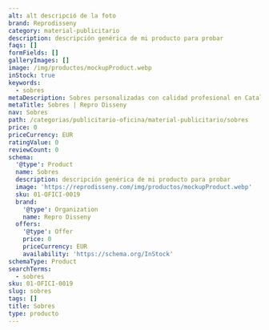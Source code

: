 ```yaml
---
alt: alt descripció de la foto
brand: Reprodisseny
category: material-publicitario
description: descripción genérica de mi producto para probar
faqs: []
formFields: []
galleryImages: []
image: /img/productos/mockupProduct.webp
inStock: true
keywords:
  - sobres
metaDescription: Sobres personalizadas con calidad profesional en Cataluña.
metaTitle: Sobres | Repro Disseny
nav: Sobres
path: /categorias/publicitario-oficina/material-publicitario/sobres
price: 0
priceCurrency: EUR
ratingValue: 0
reviewCount: 0
schema:
  '@type': Product
  name: Sobres
  description: descripción genérica de mi producto para probar
  image: 'https://reprodisseny.com/img/productos/mockupProduct.webp'
  sku: 01-OFICI-0019
  brand:
    '@type': Organization
    name: Repro Disseny
  offers:
    '@type': Offer
    price: 0
    priceCurrency: EUR
    availability: 'https://schema.org/InStock'
schemaType: Product
searchTerms:
  - sobres
sku: 01-OFICI-0019
slug: sobres
tags: []
title: Sobres
type: producto
---
```


